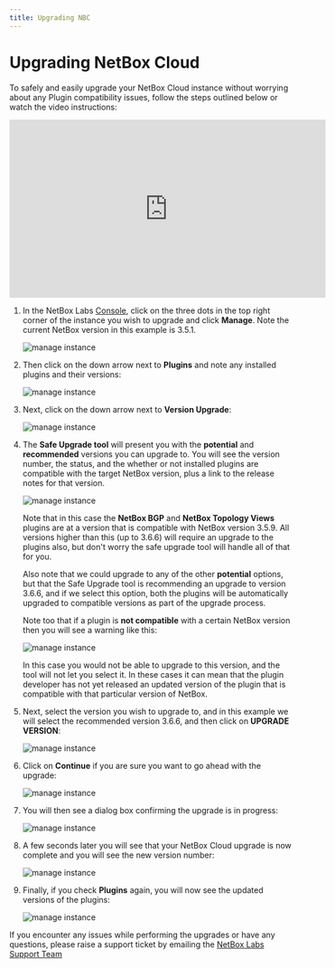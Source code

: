 ```yaml
---
title: Upgrading NBC
---
```

# Upgrading NetBox Cloud

To safely and easily upgrade your NetBox Cloud instance without worrying about any Plugin compatibility issues, follow the steps outlined below or watch the video instructions: 

<iframe width="560" height="315" src="https://www.youtube.com/embed/eRWaIXODHR4?si=vf-qdZ53tcICodW_" title="YouTube video player" frameborder="0" allow="accelerometer; autoplay; clipboard-write; encrypted-media; gyroscope; picture-in-picture; web-share" allowfullscreen></iframe>

1. In the NetBox Labs [Console](https://console.netboxlabs.com/dashboard/), click on the three dots in the top right corner of the instance you wish to upgrade and click **Manage**. Note the current NetBox version in this example is 3.5.1.  

    ![manage instance](..//images/upgrades/upgrades_manage_1.png)

2. Then click on the down arrow next to **Plugins** and note any installed plugins and their versions: 

    ![manage instance](..//images/upgrades/upgrades_plugins_pre.png)

3. Next, click on the down arrow next to **Version Upgrade**:

    ![manage instance](..//images/upgrades/upgrades_version_upgrade_2.png)

4. The **Safe Upgrade tool** will present you with the **potential** and **recommended** versions you can upgrade to. You will see the version number, the status, and the whether or not installed plugins are compatible with the target NetBox version, plus a link to the release notes for that version.  

    ![manage instance](..//images/upgrades/upgrades_upgrade_options_3.png)

    Note that in this case the **NetBox BGP** and **NetBox Topology Views** plugins are at a version that is compatible with NetBox version 3.5.9. All versions higher than this (up to 3.6.6) will require an upgrade to the plugins also, but don't worry the safe upgrade tool will handle all of that for you. 

    Also note that we could upgrade to any of the other **potential** options, but that the Safe Upgrade tool is recommending an upgrade to version 3.6.6, and if we select this option, both the plugins will be automatically upgraded to compatible versions as part of the upgrade process.

    Note too that if a plugin is **not compatible** with a certain NetBox version then you will see a warning like this: 

    ![manage instance](..//images/upgrades/upgrades_incompatible_plugin.png)

    In this case you would not be able to upgrade to this version, and the tool will not let you select it. In these cases it can mean that the plugin developer has not yet released an updated version of the plugin that is compatible with that particular version of NetBox. 

5. Next, select the version you wish to upgrade to, and in this example we will select the recommended version 3.6.6, and then click on **UPGRADE VERSION**:

    ![manage instance](..//images/upgrades/upgrades_upgrade_4.png)

6. Click on **Continue** if you are sure you want to go ahead with the upgrade: 

    ![manage instance](..//images/upgrades/upgrades_warning_5.png)

7. You will then see a dialog box confirming the upgrade is in progress: 

    ![manage instance](..//images/upgrades/upgrades_progress_6.png)

8. A few seconds later you will see that your NetBox Cloud upgrade is now complete and you will see the new version number: 

    ![manage instance](..//images/upgrades/upgrades_new_version_7.png)

9. Finally, if you check **Plugins** again, you will now see the updated versions of the plugins: 

    ![manage instance](..//images/upgrades/upgrades_new_plugins_8.png)

If you encounter any issues while performing the upgrades or have any questions, please raise a support ticket by emailing the [NetBox Labs Support Team](mailto:support@netboxlabs.com)
